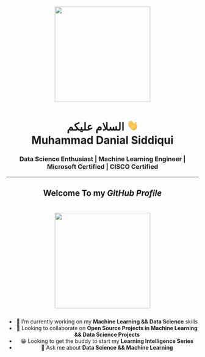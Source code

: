  <br/><br/>
 <h1 align="center"><img src="https://octodex.github.com/images/spidertocat.png" width="250px" height="250px"></h1>
 <div  align="center">
<h1 align="center">السلام عليكم <img src="https://raw.githubusercontent.com/ABSphreak/ABSphreak/master/gifs/Hi.gif" width="30px"><br> Muhammad Danial Siddiqui <br></h1>  
<h3 align="center"> Data Science Enthusiast | Machine Learning Engineer | Microsoft Certified | CISCO Certified </h3>
 <hr>
    <h2 align="center">Welcome To my <i><b> GitHub Profile </b></i></h2>
</div>

<div  align="center">
    <h1 align="center"><img src="https://octodex.github.com/images/gangnamtocat.png" width="250px" height="250px"></h1>

- 🔭 I’m currently working on my **Machine Learning && Data Science** skills
- 👯 Looking to collaborate on **Open Source Projects in Machine Learning && Data Science Projects**
- 😁  Looking to get the buddy to start my **Learning Intelligence Series**
- 💬 Ask me about **Data Science && Machine Learning**
</div>
